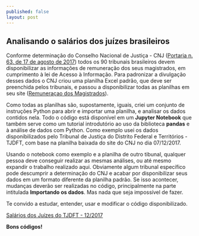 ```yaml
---
published: false
layout: post
---
```

## Analisando o salários dos juízes brasileiros

Conforme determinação do Conselho Nacional de Justiça - CNJ ([Portaria n. 63, de 17 de agosto de 2017](http://www.cnj.jus.br/busca-atos-adm?documento=3352)) todos os 90 tribunais brasileiros devem disponibilizar as informações de remuneração dos seus magistrados, em cumprimento à lei de Acesso à Informação. Para padronizar a divulgação desses dados o CNJ criou uma planilha Excel padrão, que deve ser preenchida pelos tribunais, e passou a disponibilizar todas as planilhas em seu site ([Remuneraçao dos Magistrados](http://www.cnj.jus.br/transparencia/remuneracao-dos-magistrados)).

Como todas as planilhas são, supostamente, iguais, criei um conjunto de instruções Python para abrir e importar uma planilha, e analisar os dados contidos nela. Todo o código está disponível em um **Jupyter Notebook** que também serve como um tutorial introdutório ao uso da biblioteca **pandas** e à análise de dados com Python. Como exemplo usei os dados disponibilizados pelo Tribunal de Justiça do Distrito Federal e Territórios - TJDFT, com base na planilha baixada do site do CNJ no dia 07/12/2017.

Usando o notebook como exemplo e a planilha de outro tibunal, qualquer pessoa deve conseguir realizar as mesmas análises, ou até mesmo expandir o trabalho realizado aqui. Obviamente algum tribunal específico pode descumprir a determinação do CNJ e acabar por disponibilizar seus dados em um formato diferente da planilha padrão. Se isso acontecer, mudanças deverão ser realizadas no código, principalmente na parte intitulada **Importando os dados**. Mas nada que seja impossível de fazer.

Te convido a estudar, entender, usar e modificar o código disponibilizado.

[Salários dos Juízes do TJDFT - 12/2017](https://github.com/marcosvafg/salario_juizes/blob/master/Salarios_Juizes_TJDFT_122017.ipynb)

**Bons códigos!**
   
